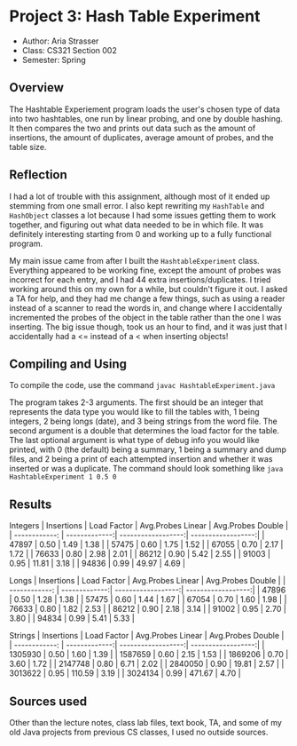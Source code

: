 # Project 3: Hash Table Experiment

* Author: Aria Strasser
* Class: CS321 Section 002
* Semester: Spring

## Overview

The Hashtable Experiement program loads the user's chosen type of data
into two hashtables, one run by linear probing, and one by double
hashing. It then compares the two and prints out data such as the amount
of insertions, the amount of duplicates, average amount of probes, and the
table size.

## Reflection

I had a lot of trouble with this assignment, although most of it ended up
stemming from one small error. I also kept rewriting my `HashTable` and
`HashObject` classes a lot because I had some issues getting them to work
together, and figuring out what data needed to be in which file. It was
definitely interesting starting from 0 and working up to a fully functional
program.

My main issue came from after I built the `HashtableExperiment` class. Everything
appeared to be working fine, except the amount of probes was incorrect for each
entry, and I had 44 extra insertions/duplicates. I tried working around this on
my own for a while, but couldn't figure it out. I asked a TA for help, and they
had me change a few things, such as using a reader instead of a scanner to read
the words in, and change where I accidentally incremented the probes of the
object in the table rather than the one I was inserting. The big issue though,
took us an hour to find, and it was just that I accidentally had a <= instead of
a < when inserting objects!

## Compiling and Using

To compile the code, use the command `javac HashtableExperiment.java`

The program takes 2-3 arguments. The first should be an integer 
that represents the data type you would like to fill the tables with, 1 being
integers, 2 being longs (date), and 3 being strings from the word file. The second
argument is a double that determines the load factor for the table. The last
optional argument is what type of debug info you would like printed, with 0 (the
default) being a summary, 1 being a summary and dump files, and 2 being a print of
each attempted insertion and whether it was inserted or was a duplicate. The 
command should look something like `java HashtableExperiment 1 0.5 0`

## Results 

Integers
| Insertions    | Load Factor   | Avg.Probes Linear  | Avg.Probes Double  |
| ------------: | -------------:| ------------------:| ------------------:|
| 47897         | 0.50          | 1.49               | 1.38               |
| 57475         | 0.60          | 1.75               | 1.52               |
| 67055         | 0.70          | 2.17               | 1.72               |
| 76633         | 0.80          | 2.98               | 2.01               |
| 86212         | 0.90          | 5.42               | 2.55               |
| 91003         | 0.95          | 11.81              | 3.18               |
| 94836         | 0.99          | 49.97              | 4.69               |


Longs
| Insertions    | Load Factor   | Avg.Probes Linear  | Avg.Probes Double  |
| ------------: | -------------:| ------------------:| ------------------:|
| 47896         | 0.50          | 1.28               | 1.38               |
| 57475         | 0.60          | 1.44               | 1.67               |
| 67054         | 0.70          | 1.60               | 1.98               |
| 76633         | 0.80          | 1.82               | 2.53               |
| 86212         | 0.90          | 2.18               | 3.14               |
| 91002         | 0.95          | 2.70               | 3.80               |
| 94834         | 0.99          | 5.41               | 5.33               |


Strings
| Insertions    | Load Factor   | Avg.Probes Linear  | Avg.Probes Double  |
| ------------: | -------------:| ------------------:| ------------------:|
| 1305930       | 0.50          | 1.60               | 1.39               |
| 1587659       | 0.60          | 2.15               | 1.53               |
| 1869206       | 0.70          | 3.60               | 1.72               |
| 2147748       | 0.80          | 6.71               | 2.02               |
| 2840050       | 0.90          | 19.81              | 2.57               |
| 3013622       | 0.95          | 110.59             | 3.19               |
| 3024134       | 0.99          | 471.67             | 4.70               |

## Sources used

Other than the lecture notes, class lab files, text book, TA, and some of
my old Java projects from previous CS classes, I used no outside sources.